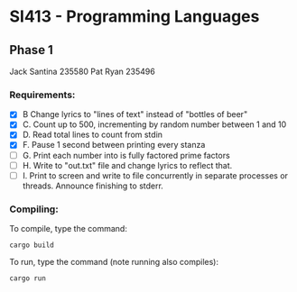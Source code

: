 # SI413 - Programming Languages
## Phase 1
Jack Santina 235580 Pat Ryan 235496 

### Requirements:

- [x] B Change lyrics to "lines of text" instead of "bottles of beer"
- [x] C. Count up to 500, incrementing by random number between 1 and 10
- [x] D. Read total lines to count from stdin
- [x] F. Pause 1 second between printing every stanza
- [ ] G. Print each number into is fully factored prime factors
- [ ] H. Write to "out.txt" file and change lyrics to reflect that.
- [ ] I. Print to screen and write to file concurrently in separate processes or threads. Announce finishing to stderr.

### Compiling:
To compile, type the command:
```
cargo build

```
To run, type the command (note running also compiles):
```
cargo run
```
